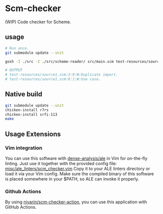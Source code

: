 # Scm-checker
(WIP) Code checker for Scheme.

## usage
```bash
# Run once.
git submodule update --init

gosh -I ./src -I ./src/scheme-reader/ src/main.scm test-resources/source1.scm

# OUTPUT
# test-resources/source1.scm:3:9:W:Duplicate import.
# test-resources/source1.scm:6:1:W:Use case.
```

## Native build
```bash
git submodule update --init
chicken-install r7rs
chicken-install srfi-113
make
```

## Usage Extensions
### Vim integration
You can use this software with [dense-analysis/ale](https://github.com/dense-analysis/ale) in Vim for on-the-fly linting.
Just use it together with the provided config file:  [misc/ale_linters/scm_checker.vim](https://github.com/niyarin/scm-checker/blob/main/misc/ale_linters/scm_checker.vim)
Copy it to your ALE linters directory or load it via your Vim config.
Make sure the compiled binary of this software is placed somewhere in your $PATH, so ALE can invoke it properly.

### Github Actions
By using [niyarin/scm-checker-action](https://github.com/niyarin/scm-checker-action), you can use this application with GitHub Actions.

